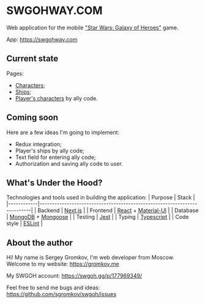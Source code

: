 # SWGOHWAY.COM

Web application for the mobile ["Star Wars: Galaxy of Heroes"](https://www.ea.com/games/starwars/galaxy-of-heroes) game.

App: https://swgohway.com

## Current state

Pages:
- [Characters](https://swgohway.com/);
- [Ships](https://swgohway.com/ships);
- [Player's characters](https://swgohway.com/player/177969349/characters) by ally code.

## Coming soon

Here are a few ideas I'm going to implement:

- Redux integration;
- Player's ships by ally code;
- Text field for entering ally code;
- Authorization and saving ally code to user.

## What's Under the Hood?

Technologies and tools used in building the application:
| Purpose    | Stack                                                                    |
|------------|--------------------------------------------------------------------------|
| Backend    | [Next.js](https://nextjs.org/)                                           |
| Frontend   | [React](https://reactjs.org/) + [Material-UI](https://material-ui.com)   |
| Database   | [MongoDB](https://www.mongodb.com) + [Mongoose](https://mongoosejs.com/) |
| Testing    | [Jest](https://jestjs.io/ru/)                                            |
| Typing     | [Typescript](https://www.typescriptlang.org/)                            |
| Code style | [ESLint](https://eslint.org/)                                            |

## About the author

Hi! My name is Sergey Gromkov, I'm web developer from Moscow. Welcome to my website: https://gromkov.me

My SWGOH account: https://swgoh.gg/p/177969349/

Feel free to send me bugs and ideas: https://github.com/sgromkov/swgoh/issues
